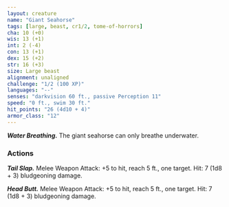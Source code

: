 ```yaml
---
layout: creature
name: "Giant Seahorse"
tags: [large, beast, cr1/2, tome-of-horrors]
cha: 10 (+0)
wis: 13 (+1)
int: 2 (-4)
con: 13 (+1)
dex: 15 (+2)
str: 16 (+3)
size: Large beast
alignment: unaligned
challenge: "1/2 (100 XP)"
languages: "--"
senses: "darkvision 60 ft., passive Perception 11"
speed: "0 ft., swim 30 ft."
hit_points: "26 (4d10 + 4)"
armor_class: "12"
---
```


***Water Breathing.*** The giant seahorse can only breathe underwater.

### Actions

***Tail Slap.*** Melee Weapon Attack: +5 to hit, reach 5 ft., one target. Hit: 7
(1d8 + 3) bludgeoning damage.

***Head Butt.*** Melee Weapon Attack: +5 to hit, reach 5 ft., one target. Hit:
7 (1d8 + 3) bludgeoning damage.

